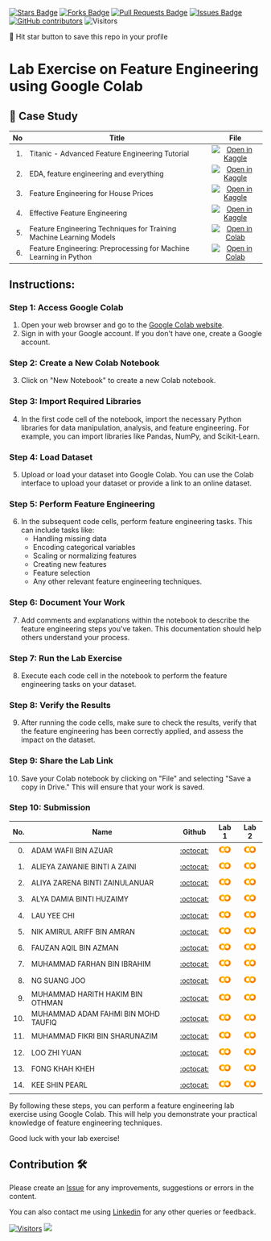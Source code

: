 
<a href="https://github.com/drshahizan/Python_EDA/stargazers"><img src="https://img.shields.io/github/stars/drshahizan/Python_EDA" alt="Stars Badge"/></a>
<a href="https://github.com/drshahizan/Python_EDA/network/members"><img src="https://img.shields.io/github/forks/drshahizan/Python_EDA" alt="Forks Badge"/></a>
<a href="https://github.com/drshahizan/Python_EDA/pulls"><img src="https://img.shields.io/github/issues-pr/drshahizan/Python_EDA" alt="Pull Requests Badge"/></a>
<a href="https://github.com/drshahizan/Python_EDA/issues"><img src="https://img.shields.io/github/issues/drshahizan/Python_EDA" alt="Issues Badge"/></a>
<a href="https://github.com/drshahizan/Python_EDA/graphs/contributors"><img alt="GitHub contributors" src="https://img.shields.io/github/contributors/drshahizan/Python_EDA?color=2b9348"></a>
![Visitors](https://api.visitorbadge.io/api/visitors?path=https%3A%2F%2Fgithub.com%2Fdrshahizan%2FPython_EDA&labelColor=%23d9e3f0&countColor=%23697689&style=flat)

🌟 Hit star button to save this repo in your profile

# Lab Exercise on Feature Engineering using Google Colab

## 📖 Case Study
| No | Title   |  File |
| -----: | -----  | :------: | 
| 1. | Titanic - Advanced Feature Engineering Tutorial |  [![Open in Kaggle](https://img.shields.io/static/v1?label=&message=Kaggle&labelColor=grey&color=blue&logo=kaggle)](https://www.kaggle.com/code/gunesevitan/titanic-advanced-feature-engineering-tutorial) |
| 2. | EDA, feature engineering and everything |  [![Open in Kaggle](https://img.shields.io/static/v1?label=&message=Kaggle&labelColor=grey&color=blue&logo=kaggle)](https://www.kaggle.com/code/artgor/eda-feature-engineering-and-everything) |
| 3. | Feature Engineering for House Prices |  [![Open in Kaggle](https://img.shields.io/static/v1?label=&message=Kaggle&labelColor=grey&color=blue&logo=kaggle)](https://www.kaggle.com/code/ryanholbrook/feature-engineering-for-house-prices) |
| 4. | Effective Feature Engineering |  [![Open in Kaggle](https://img.shields.io/static/v1?label=&message=Kaggle&labelColor=grey&color=blue&logo=kaggle)](https://www.kaggle.com/code/rejasupotaro/effective-feature-engineering) |
| 5. | Feature Engineering Techniques for Training Machine Learning Models | [![Open in Colab](https://img.shields.io/static/v1?label=&message=Colab&labelColor=grey&color=blue&logo=google-colab)](https://colab.research.google.com/drive/1-H8ZfuemZAW_imWCVJPj_syfrZOnPAyT?usp=sharing) |
| 6. | Feature Engineering: Preprocessing for Machine Learning in Python | [![Open in Colab](https://img.shields.io/static/v1?label=&message=Colab&labelColor=grey&color=blue&logo=google-colab)](https://colab.research.google.com/github/goodboychan/chans_jupyter/blob/main/_notebooks/2020-07-09-04-Feature-Engineering.ipynb) |


## Instructions:

### Step 1: Access Google Colab

1. Open your web browser and go to the [Google Colab website](https://colab.research.google.com/).
2. Sign in with your Google account. If you don't have one, create a Google account.

### Step 2: Create a New Colab Notebook

3. Click on "New Notebook" to create a new Colab notebook.

### Step 3: Import Required Libraries

4. In the first code cell of the notebook, import the necessary Python libraries for data manipulation, analysis, and feature engineering. For example, you can import libraries like Pandas, NumPy, and Scikit-Learn.

### Step 4: Load Dataset

5. Upload or load your dataset into Google Colab. You can use the Colab interface to upload your dataset or provide a link to an online dataset.

### Step 5: Perform Feature Engineering

6. In the subsequent code cells, perform feature engineering tasks. This can include tasks like:
   - Handling missing data
   - Encoding categorical variables
   - Scaling or normalizing features
   - Creating new features
   - Feature selection
   - Any other relevant feature engineering techniques.

### Step 6: Document Your Work

7. Add comments and explanations within the notebook to describe the feature engineering steps you've taken. This documentation should help others understand your process.

### Step 7: Run the Lab Exercise

8. Execute each code cell in the notebook to perform the feature engineering tasks on your dataset.

### Step 8: Verify the Results

9. After running the code cells, make sure to check the results, verify that the feature engineering has been correctly applied, and assess the impact on the dataset.

### Step 9: Share the Lab Link

10. Save your Colab notebook by clicking on "File" and selecting "Save a copy in Drive." This will ensure that your work is saved.

### Step 10: Submission

| No.  | Name | Github |Lab 1 | Lab 2 |
| ---: | ----------------------------------------- | :----------------------: | :----------------------: | :----------------------: | 
| 0.   | ADAM WAFII BIN AZUAR                      |  [:octocat:](https://github.com/Jokeryde) |<a href=""><img src="../../../images/colab.png" width="24px" height="24px"></a> | <a href=""><img src="../../../images/colab.png" width="24px" height="24px"></a> | 
| 1.   | ALIEYA ZAWANIE BINTI A ZAINI               |  [:octocat:](https://github.com/Jokeryde) |<a href=""><img src="../../../images/colab.png" width="24px" height="24px"></a> | <a href=""><img src="../../../images/colab.png" width="24px" height="24px"></a> |
| 2.   | ALIYA ZARENA BINTI ZAINULANUAR              |  [:octocat:](https://github.com/al1yaz) |<a href=""><img src="../../../images/colab.png" width="24px" height="24px"></a> | <a href=""><img src="../../../images/colab.png" width="24px" height="24px"></a> |
| 3.   | ALYA DAMIA BINTI HUZAIMY              |  [:octocat:](https://github.com/alydmia) |<a href="https://colab.research.google.com/drive/1s-0gr9Cuq7siuFD1xoCaqC2D8iF8jz4l?usp=sharing"><img src="../../../images/colab.png" width="24px" height="24px"></a> | <a href="https://colab.research.google.com/drive/1odQKTT_q2PAJVXGs_13U8BEGbl4gdefU?usp=sharing"><img src="../../../images/colab.png" width="24px" height="24px"></a> |
| 4.   | LAU YEE CHI               |  [:octocat:](https://github.com/faustinalyc) |<a href="https://colab.research.google.com/drive/1ljf58tVHwUTqdTm6PFGQA3Bw5TiCVyzN?usp=sharing"><img src="../../../images/colab.png" width="24px" height="24px"></a> | <a href="https://colab.research.google.com/drive/1QBWD8Rx6B9k3xoLpM1s0nrHxAN9fwFiY?usp=sharing"><img src="../../../images/colab.png" width="24px" height="24px"></a> |
| 5.   | NIK AMIRUL ARIFF BIN AMRAN               |  [:octocat:](https://github.com/NikAmirulAriff) |<a href="https://colab.research.google.com/drive/1XG4Fa9JfabXl8Tkk5lem49txHAxaAvTq?usp=sharing"><img src="../../../images/colab.png" width="24px" height="24px"></a> | <a href="https://colab.research.google.com/drive/1ho6hlIg580OhX0D4tejSMcJLglQytdvD?usp=sharing"><img src="../../../images/colab.png" width="24px" height="24px"></a> |
| 6.   | FAUZAN AQIL BIN AZMAN           |  [:octocat:](https://github.com/FauzanAqil26) |<a href="https://colab.research.google.com/drive/143aXjzUS_P0iQvibKX2n2AA6yQ26RvVy?usp=sharing"><img src="../../../images/colab.png" width="24px" height="24px"></a> | <a href="https://colab.research.google.com/drive/1LWK8gmwfgoEZQJ1U5XTPXjVBQ-1Hk2Ph?usp=sharing"><img src="../../../images/colab.png" width="24px" height="24px"></a> |
| 7.   | MUHAMMAD FARHAN BIN IBRAHIM |  [:octocat:](https://github.com/farhanibrhim) |<a href="https://colab.research.google.com/drive/19ino_hZf8cP_lQ80Fbj3klz8r3ASIQIi?usp=sharing"><img src="../../../images/colab.png" width="24px" height="24px"></a> | <a href=""><img src="../../../images/colab.png" width="24px" height="24px"></a> |
| 8.   | NG SUANG JOO           |  [:octocat:](https://github.com/SuangJoo) |<a href=""><img src="../../../images/colab.png" width="24px" height="24px"></a> | <a href=""><img src="../../../images/colab.png" width="24px" height="24px"></a> |
| 9.   | MUHAMMAD HARITH HAKIM BIN OTHMAN          |  [:octocat:](https://github.com/harithothman) |<a href=""><img src="../../../images/colab.png" width="24px" height="24px"></a> | <a href=""><img src="../../../images/colab.png" width="24px" height="24px"></a> |
| 10.   | MUHAMMAD ADAM FAHMI BIN MOHD TAUFIQ          |  [:octocat:](https://github.com/adamochie) |<a href=""><img src="../../../images/colab.png" width="24px" height="24px"></a> | <a href=""><img src="../../../images/colab.png" width="24px" height="24px"></a> |
| 11.   | MUHAMMAD FIKRI BIN SHARUNAZIM |  [:octocat:](https://github.com/adamochie) |<a href=""><img src="../../../images/colab.png" width="24px" height="24px"></a> | <a href=""><img src="../../../images/colab.png" width="24px" height="24px"></a> |
| 12.   | LOO ZHI YUAN |  [:octocat:](https://github.com/lzy0007) |<a href=""><img src="../../../images/colab.png" width="24px" height="24px"></a> | <a href=""><img src="../../../images/colab.png" width="24px" height="24px"></a> |
| 13.   | FONG KHAH KHEH |  [:octocat:](https://github.com/khahkhehhh) |<a href=""><img src="../../../images/colab.png" width="24px" height="24px"></a> | <a href=""><img src="../../../images/colab.png" width="24px" height="24px"></a> |
| 14.   | KEE SHIN PEARL                 |  [:octocat:](https://github.com/Jokeryde) |<a href=""><img src="../../../images/colab.png" width="24px" height="24px"></a> | <a href=""><img src="../../../images/colab.png" width="24px" height="24px"></a> | 

By following these steps, you can perform a feature engineering lab exercise using Google Colab. This will help you demonstrate your practical knowledge of feature engineering techniques.

Good luck with your lab exercise!



## Contribution 🛠️
Please create an [Issue](https://github.com/drshahizan/Python_EDA/issues) for any improvements, suggestions or errors in the content.

You can also contact me using [Linkedin](https://www.linkedin.com/in/drshahizan/) for any other queries or feedback.

[![Visitors](https://api.visitorbadge.io/api/visitors?path=https%3A%2F%2Fgithub.com%2Fdrshahizan&labelColor=%23697689&countColor=%23555555&style=plastic)](https://visitorbadge.io/status?path=https%3A%2F%2Fgithub.com%2Fdrshahizan)
![](https://hit.yhype.me/github/profile?user_id=81284918)


